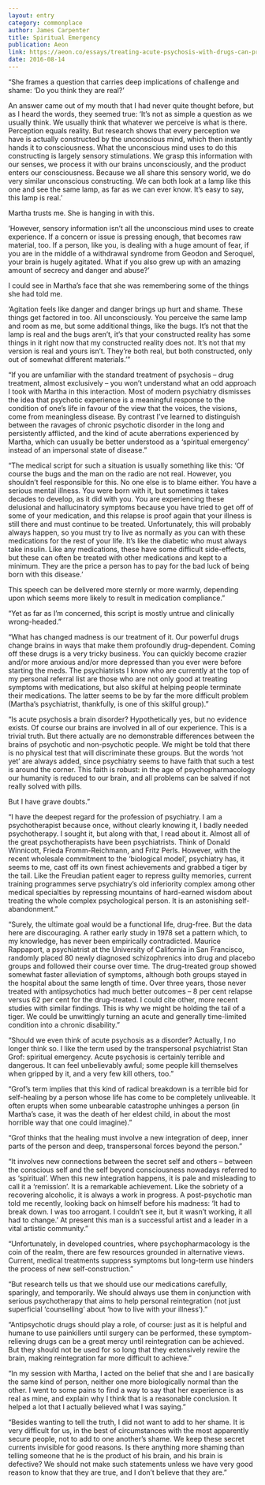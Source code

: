 ```yaml
---
layout: entry
category: commonplace
author: James Carpenter
title: Spiritual Emergency
publication: Aeon
link: https://aeon.co/essays/treating-acute-psychosis-with-drugs-can-prolong-the-anguish
date: 2016-08-14
---
```


“She frames a question that carries deep implications of challenge and shame: ‘Do you think they are real?’

An answer came out of my mouth that I had never quite thought before, but as I heard the words, they seemed true: ‘It’s not as simple a question as we usually think. We usually think that whatever we perceive is what is there. Perception equals reality. But research shows that every perception we have is actually constructed by the unconscious mind, which then instantly hands it to consciousness. What the unconscious mind uses to do this constructing is largely sensory stimulations. We grasp this information with our senses, we process it with our brains unconsciously, and the product enters our consciousness. Because we all share this sensory world, we do very similar unconscious constructing. We can both look at a lamp like this one and see the same lamp, as far as we can ever know. It’s easy to say, this lamp is real.’

Martha trusts me. She is hanging in with this.

‘However, sensory information isn’t all the unconscious mind uses to create experience. If a concern or issue is pressing enough, that becomes raw material, too. If a person, like you, is dealing with a huge amount of fear, if you are in the middle of a withdrawal syndrome from Geodon and Seroquel, your brain is hugely agitated. What if you also grew up with an amazing amount of secrecy and danger and abuse?’

I could see in Martha’s face that she was remembering some of the things she had told me.

‘Agitation feels like danger and danger brings up hurt and shame. These things get factored in too. All unconsciously. You perceive the same lamp and room as me, but some additional things, like the bugs. It’s not that the lamp is real and the bugs aren’t, it’s that your constructed reality has some things in it right now that my constructed reality does not. It’s not that my version is real and yours isn’t. They’re both real, but both constructed, only out of somewhat different materials.’”


“If you are unfamiliar with the standard treatment of psychosis – drug treatment, almost exclusively – you won’t understand what an odd approach I took with Martha in this interaction. Most of modern psychiatry dismisses the idea that psychotic experience is a meaningful response to the condition of one’s life in favour of the view that the voices, the visions, come from meaningless disease. By contrast I’ve learned to distinguish between the ravages of chronic psychotic disorder in the long and persistently afflicted, and the kind of acute aberrations experienced by Martha, which can usually be better understood as a ‘spiritual emergency’ instead of an impersonal state of disease.”

“The medical script for such a situation is usually something like this: ‘Of course the bugs and the man on the radio are not real. However, you shouldn’t feel responsible for this. No one else is to blame either. You have a serious mental illness. You were born with it, but sometimes it takes decades to develop, as it did with you. You are experiencing these delusional and hallucinatory symptoms because you have tried to get off of some of your medication, and this relapse is proof again that your illness is still there and must continue to be treated. Unfortunately, this will probably always happen, so you must try to live as normally as you can with these medications for the rest of your life. It’s like the diabetic who must always take insulin. Like any medications, these have some difficult side-effects, but these can often be treated with other medications and kept to a minimum. They are the price a person has to pay for the bad luck of being born with this disease.’

This speech can be delivered more sternly or more warmly, depending upon which seems more likely to result in medication compliance.”


“Yet as far as I’m concerned, this script is mostly untrue and clinically wrong-headed.”

“What has changed madness is our treatment of it. Our powerful drugs change brains in ways that make them profoundly drug-dependent. Coming off these drugs is a very tricky business. You can quickly become crazier and/or more anxious and/or more depressed than you ever were before starting the meds. The psychiatrists I know who are currently at the top of my personal referral list are those who are not only good at treating symptoms with medications, but also skilful at helping people terminate their medications. The latter seems to be by far the more difficult problem (Martha’s psychiatrist, thankfully, is one of this skilful group).”

“Is acute psychosis a brain disorder? Hypothetically yes, but no evidence exists. Of course our brains are involved in all of our experience. This is a trivial truth. But there actually are no demonstrable differences between the brains of psychotic and non-psychotic people. We might be told that there is no physical test that will discriminate these groups. But the words ‘not yet’ are always added, since psychiatry seems to have faith that such a test is around the corner. This faith is robust: in the age of psychopharmacology our humanity is reduced to our brain, and all problems can be salved if not really solved with pills.

But I have grave doubts.”

“I have the deepest regard for the profession of psychiatry. I am a psychotherapist because once, without clearly knowing it, I badly needed psychotherapy. I sought it, but along with that, I read about it. Almost all of the great psychotherapists have been psychiatrists. Think of Donald Winnicott, Frieda Fromm-Reichmann, and Fritz Perls. However, with the recent wholesale commitment to the ‘biological model’, psychiatry has, it seems to me, cast off its own finest achievements and grabbed a tiger by the tail. Like the Freudian patient eager to repress guilty memories, current training programmes serve psychiatry’s old inferiority complex among other medical specialties by repressing mountains of hard-earned wisdom about treating the whole complex psychological person. It is an astonishing self-abandonment.”

“Surely, the ultimate goal would be a functional life, drug-free. But the data here are discouraging. A rather early study in 1978 set a pattern which, to my knowledge, has never been empirically contradicted. Maurice Rappaport, a psychiatrist at the University of California in San Francisco, randomly placed 80 newly diagnosed schizophrenics into drug and placebo groups and followed their course over time. The drug-treated group showed somewhat faster alleviation of symptoms, although both groups stayed in the hospital about the same length of time. Over three years, those never treated with antipsychotics had much better outcomes – 8 per cent relapse versus 62 per cent for the drug-treated. I could cite other, more recent studies with similar findings. This is why we might be holding the tail of a tiger. We could be unwittingly turning an acute and generally time-limited condition into a chronic disability.”

“Should we even think of acute psychosis as a disorder? Actually, I no longer think so. I like the term used by the transpersonal psychiatrist Stan Grof: spiritual emergency. Acute psychosis is certainly terrible and dangerous. It can feel unbelievably awful; some people kill themselves when gripped by it, and a very few kill others, too.”

“Grof’s term implies that this kind of radical breakdown is a terrible bid for self-healing by a person whose life has come to be completely unliveable. It often erupts when some unbearable catastrophe unhinges a person (in Martha’s case, it was the death of her eldest child, in about the most horrible way that one could imagine).”

“Grof thinks that the healing must involve a new integration of deep, inner parts of the person and deep, transpersonal forces beyond the person.”

“It involves new connections between the secret self and others – between the conscious self and the self beyond consciousness nowadays referred to as ‘spiritual’. When this new integration happens, it is pale and misleading to call it a ‘remission’. It is a remarkable achievement. Like the sobriety of a recovering alcoholic, it is always a work in progress. A post-psychotic man told me recently, looking back on himself before his madness: ‘It had to break down. I was too arrogant. I couldn’t see it, but it wasn’t working, it all had to change.’ At present this man is a successful artist and a leader in a vital artistic community.”

“Unfortunately, in developed countries, where psychopharmacology is the coin of the realm, there are few resources grounded in alternative views. Current, medical treatments suppress symptoms but long-term use hinders the process of new self-construction.”

“But research tells us that we should use our medications carefully, sparingly, and temporarily. We should always use them in conjunction with serious psychotherapy that aims to help personal reintegration (not just superficial ‘counselling’ about ‘how to live with your illness’).”

“Antipsychotic drugs should play a role, of course: just as it is helpful and humane to use painkillers until surgery can be performed, these symptom-relieving drugs can be a great mercy until reintegration can be achieved. But they should not be used for so long that they extensively rewire the brain, making reintegration far more difficult to achieve.”

“In my session with Martha, I acted on the belief that she and I are basically the same kind of person, neither one more biologically normal than the other. I went to some pains to find a way to say that her experience is as real as mine, and explain why I think that is a reasonable conclusion. It helped a lot that I actually believed what I was saying.”

“Besides wanting to tell the truth, I did not want to add to her shame. It is very difficult for us, in the best of circumstances with the most apparently secure people, not to add to one another’s shame. We keep these secret currents invisible for good reasons. Is there anything more shaming than telling someone that he is the product of his brain, and his brain is defective? We should not make such statements unless we have very good reason to know that they are true, and I don’t believe that they are.”
